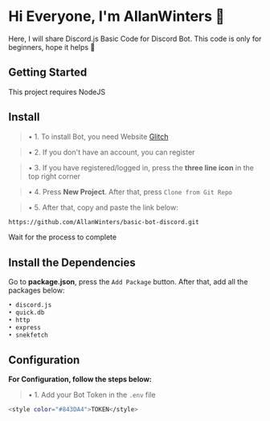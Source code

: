 # Hi Everyone, I'm AllanWinters 👋

Here, I will share Discord.js Basic Code for Discord Bot.
This code is only for beginners, hope it helps 🤗


## Getting Started
This project requires NodeJS

## Install
> • 1. To install Bot, you need Website [Glitch](https://glitch.com/)

> • 2. If you don't have an account, you can register

> • 3. If you have registered/logged in, press the **three line icon** in the top right corner

> • 4. Press **New Project**. After that, press `Clone from Git Repo`

> • 5. After that, copy and paste the link below:

```bash
https://github.com/AllanWinters/basic-bot-discord.git
```

Wait for the process to complete

## Install the Dependencies
Go to **package.json**, press the `Add Package` button. After that, add all the packages below:

```bash
• discord.js
• quick.db
• http
• express
• snekfetch
```

## Configuration
**For Configuration, follow the steps below:**

> • 1. Add your Bot Token in the `.env` file

```bash
<style color="#843DA4">TOKEN</style>
```
